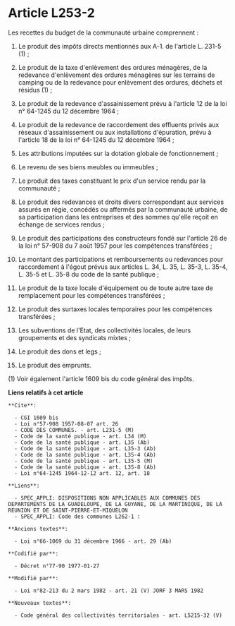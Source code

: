 # Article L253-2

Les recettes du budget de la communauté urbaine comprennent :

1. Le produit des impôts directs mentionnés aux A-1. de l'article L. 231-5 (1) ;

2. Le produit de la taxe d'enlèvement des ordures ménagères, de la redevance d'enlèvement des ordures ménagères sur les
terrains de camping ou de la redevance pour enlèvement des ordures, déchets et résidus (1) ;

3. Le produit de la redevance d'assainissement prévu à l'article 12 de la loi n° 64-1245 du 12 décembre 1964 ;

4. Le produit de la redevance de raccordement des effluents privés aux réseaux d'assainissement ou aux installations
d'épuration, prévu à l'article 18 de la loi n° 64-1245 du 12 décembre 1964 ;

5. Les attributions imputées sur la dotation globale de fonctionnement ;

6. Le revenu de ses biens meubles ou immeubles ;

7. Le produit des taxes constituant le prix d'un service rendu par la communauté ;

8. Le produit des redevances et droits divers correspondant aux services assurés en régie, concédés ou affermés par la
communauté urbaine, de sa participation dans les entreprises et des sommes qu'elle reçoit en échange de services rendus ;

9. Le produit des participations des constructeurs fondé sur l'article 26 de la loi n° 57-908 du 7 août 1957 pour les
compétences transférées ;

10. Le montant des participations et remboursements ou redevances pour raccordement à l'égout prévus aux articles L. 34, L.
35, L. 35-3, L. 35-4, L. 35-5 et L. 35-8 du code de la santé publique ;

11. Le produit de la taxe locale d'équipement ou de toute autre taxe de remplacement pour les compétences transférées ;

12. Le produit des surtaxes locales temporaires pour les compétences transférées ;

13. Les subventions de l'Etat, des collectivités locales, de leurs groupements et des syndicats mixtes ;

14. Le produit des dons et legs ;

15. Le produit des emprunts.

(1) Voir également l'article 1609 bis du code général des impôts.

**Liens relatifs à cet article**

	**Cite**:

	  - CGI 1609 bis
	  - Loi n°57-908 1957-08-07 art. 26
	  - CODE DES COMMUNES. - art. L231-5 (M)
	  - Code de la santé publique - art. L34 (M)
	  - Code de la santé publique - art. L35 (Ab)
	  - Code de la santé publique - art. L35-3 (Ab)
	  - Code de la santé publique - art. L35-4 (Ab)
	  - Code de la santé publique - art. L35-5 (M)
	  - Code de la santé publique - art. L35-8 (Ab)
	  - Loi n°64-1245 1964-12-12 art. 12, art. 18

	**Liens**:

	  - SPEC_APPLI: DISPOSITIONS NON APPLICABLES AUX COMMUNES DES DEPARTEMENTS DE LA GUADELOUPE, DE LA GUYANE, DE LA MARTINIQUE, DE LA REUNION ET DE SAINT-PIERRE-ET-MIQUELON
	  - SPEC_APPLI: Code des communes L262-1 :

	**Anciens textes**:

	  - Loi n°66-1069 du 31 décembre 1966 - art. 29 (Ab)

	**Codifié par**:

	  - Décret n°77-90 1977-01-27

	**Modifié par**:

	  - Loi n°82-213 du 2 mars 1982 - art. 21 (V) JORF 3 MARS 1982

	**Nouveaux textes**:

	  - Code général des collectivités territoriales - art. L5215-32 (V)
